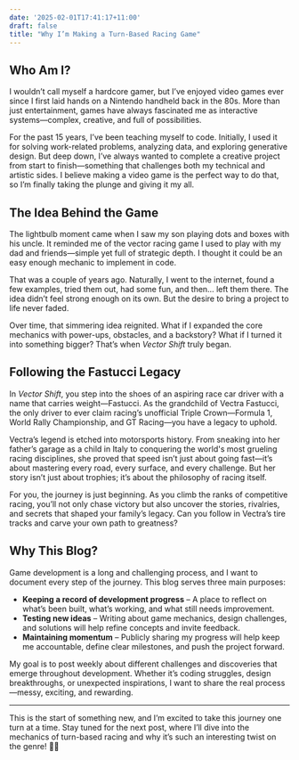 ```yaml
---
date: '2025-02-01T17:41:17+11:00'
draft: false
title: "Why I’m Making a Turn-Based Racing Game"
---
```


## **Who Am I?**  
I wouldn’t call myself a hardcore gamer, but I’ve enjoyed video games ever since I first laid hands on a Nintendo handheld back in the 80s. More than just entertainment, games have always fascinated me as interactive systems—complex, creative, and full of possibilities.  
<!--more-->

For the past 15 years, I’ve been teaching myself to code. Initially, I used it for solving work-related problems, analyzing data, and exploring generative design. But deep down, I’ve always wanted to complete a creative project from start to finish—something that challenges both my technical and artistic sides. I believe making a video game is the perfect way to do that, so I’m finally taking the plunge and giving it my all.


## **The Idea Behind the Game**  
The lightbulb moment came when I saw my son playing dots and boxes with his uncle. It reminded me of the vector racing game I used to play with my dad and friends—simple yet full of strategic depth. I thought it could be an easy enough mechanic to implement in code.  

That was a couple of years ago. Naturally, I went to the internet, found a few examples, tried them out, had some fun, and then… left them there. The idea didn’t feel strong enough on its own. But the desire to bring a project to life never faded.  

Over time, that simmering idea reignited. What if I expanded the core mechanics with power-ups, obstacles, and a backstory? What if I turned it into something bigger? That’s when *Vector Shift* truly began.  

## **Following the Fastucci Legacy**  
In *Vector Shift*, you step into the shoes of an aspiring race car driver with a name that carries weight—Fastucci. As the grandchild of Vectra Fastucci, the only driver to ever claim racing’s unofficial Triple Crown—Formula 1, World Rally Championship, and GT Racing—you have a legacy to uphold.  

Vectra’s legend is etched into motorsports history. From sneaking into her father’s garage as a child in Italy to conquering the world's most grueling racing disciplines, she proved that speed isn’t just about going fast—it’s about mastering every road, every surface, and every challenge. But her story isn’t just about trophies; it’s about the philosophy of racing itself.  

For you, the journey is just beginning. As you climb the ranks of competitive racing, you’ll not only chase victory but also uncover the stories, rivalries, and secrets that shaped your family’s legacy. Can you follow in Vectra’s tire tracks and carve your own path to greatness?  

## **Why This Blog?**  
Game development is a long and challenging process, and I want to document every step of the journey. This blog serves three main purposes:  

- **Keeping a record of development progress** – A place to reflect on what’s been built, what’s working, and what still needs improvement.  
- **Testing new ideas** – Writing about game mechanics, design challenges, and solutions will help refine concepts and invite feedback.  
- **Maintaining momentum** – Publicly sharing my progress will help keep me accountable, define clear milestones, and push the project forward.  

My goal is to post weekly about different challenges and discoveries that emerge throughout development. Whether it’s coding struggles, design breakthroughs, or unexpected inspirations, I want to share the real process—messy, exciting, and rewarding.  

---  

This is the start of something new, and I’m excited to take this journey one turn at a time. Stay tuned for the next post, where I’ll dive into the mechanics of turn-based racing and why it’s such an interesting twist on the genre! 🚀🏁 
